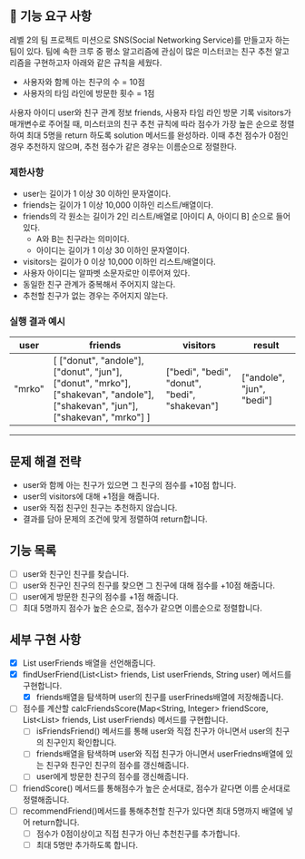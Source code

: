 ## 🚀 기능 요구 사항

레벨 2의 팀 프로젝트 미션으로 SNS(Social Networking Service)를 만들고자 하는 팀이 있다. 팀에 속한 크루 중 평소 알고리즘에 관심이 많은 미스터코는 친구 추천 알고리즘을 구현하고자 아래와
같은 규칙을 세웠다.

- 사용자와 함께 아는 친구의 수 = 10점
- 사용자의 타임 라인에 방문한 횟수 = 1점

사용자 아이디 user와 친구 관계 정보 friends, 사용자 타임 라인 방문 기록 visitors가 매개변수로 주어질 때, 미스터코의 친구 추천 규칙에 따라 점수가 가장 높은 순으로 정렬하여 최대 5명을
return 하도록 solution 메서드를 완성하라. 이때 추천 점수가 0점인 경우 추천하지 않으며, 추천 점수가 같은 경우는 이름순으로 정렬한다.

### 제한사항

- user는 길이가 1 이상 30 이하인 문자열이다.
- friends는 길이가 1 이상 10,000 이하인 리스트/배열이다.
- friends의 각 원소는 길이가 2인 리스트/배열로 [아이디 A, 아이디 B] 순으로 들어있다.
    - A와 B는 친구라는 의미이다.
    - 아이디는 길이가 1 이상 30 이하인 문자열이다.
- visitors는 길이가 0 이상 10,000 이하인 리스트/배열이다.
- 사용자 아이디는 알파벳 소문자로만 이루어져 있다.
- 동일한 친구 관계가 중복해서 주어지지 않는다.
- 추천할 친구가 없는 경우는 주어지지 않는다.

### 실행 결과 예시

| user | friends | visitors | result |
| --- | --- | --- | --- |
| "mrko" | [ ["donut", "andole"], ["donut", "jun"], ["donut", "mrko"], ["shakevan", "andole"], ["shakevan", "jun"], ["shakevan", "mrko"] ] | ["bedi", "bedi", "donut", "bedi", "shakevan"] | ["andole", "jun", "bedi"] |

---

## 문제 해결 전략

- user와 함께 아는 친구가 있으면 그 친구의 점수를 +10점 합니다.
- user의 visitors에 대해 +1점을 해줍니다.
- user와 직접 친구인 친구는 추천하지 않습니다.
- 결과를 담아 문제의 조건에 맞게 정렬하여 return합니다.

## 기능 목록

- [ ] user와 친구인 친구를 찾습니다.
- [ ] user와 친구인 친구의 친구를 찾으면 그 친구에 대해 점수를 +10점 해줍니다.
- [ ] user에게 방문한 친구의 점수를 +1점 해줍니다.
- [ ] 최대 5명까지 점수가 높은 순으로, 점수가 같으면 이름순으로 정렬합니다.

## 세부 구현 사항

- [x] List<String> userFriends 배열을 선언해줍니다.
- [x] findUserFriend(List<List<String>> friends, List<String> userFriends, String user) 메서드를 구현합니다.
    - [x] friends배열을 탐색하며 user의 친구를 userFrineds배열에 저장해줍니다.
- [ ] 점수를 계산할 calcFriendsScore(Map<String, Integer> friendScore, List<List<String>> friends, List<String> userFriends)
  메서드를 구현합니다.
    - [ ] isFriendsFriend() 메서드를 통해 user와 직접 친구가 아니면서 user의 친구의 친구인지 확인합니다.
    - [ ] friends배열을 탐색하며 user와 직접 친구가 아니면서 userFriedns배열에 있는 친구와 친구인 친구의 점수를 갱신해줍니다.
    - [ ] user에게 방문한 친구의 점수를 갱신해줍니다.
- [ ] friendScore() 메서드를 통해점수가 높은 순서대로, 점수가 같다면 이름 순서대로 정렬해줍니다.
- [ ] recommendFriend()메서드를 통해추천할 친구가 있다면 최대 5명까지 배열에 넣어 return합니다.
    - [ ] 점수가 0점이상이고 직접 친구가 아닌 추천친구를 추가합니다.
    - [ ] 최대 5명만 추가하도록 합니다.
